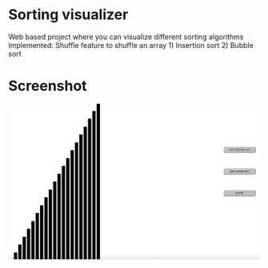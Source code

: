 # Sorting visualizer
Web based project where you can visualize different sorting algorithms
Implemented:
	Shuffle feature to shuffle an array
	1) Insertion sort
	2) Bubble sort

# Screenshot
![screenshot](./media/screenshot.png)

